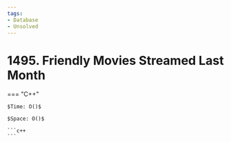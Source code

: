 ```yaml
---
tags:
- Database
- Unsolved
---
```



# 1495. Friendly Movies Streamed Last Month

=== "C++"

    $Time: O()$

    $Space: O()$

    ```c++
    ```